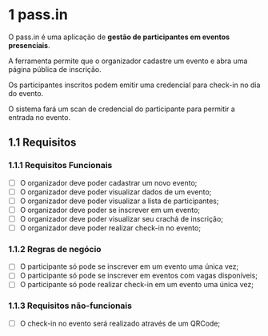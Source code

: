 # 1 pass.in

O pass.in é uma aplicação de **gestão de participantes em eventos presenciais**.

A ferramenta permite que o organizador cadastre um evento e abra uma página pública de inscrição.

Os participantes inscritos podem emitir uma credencial para check-in no dia do evento.

O sistema fará um scan de credencial do participante para permitir a entrada no evento.

## 1.1 Requisitos

### 1.1.1 Requisitos Funcionais

- [ ] O organizador deve poder cadastrar um novo evento;
- [ ] O organizador deve poder visualizar dados de um evento;
- [ ] O organizador deve poder visualizar a lista de participantes;
- [ ] O organizador deve poder se inscrever em um evento;
- [ ] O organizador deve poder visualizar seu crachá de inscrição;
- [ ] O organizador deve poder realizar check-in no evento;

### 1.1.2 Regras de negócio

- [ ] O participante só pode se inscrever em um evento uma única vez;
- [ ] O participante só pode se inscrever em eventos com vagas disponíveis;
- [ ] O participante só pode realizar check-in em um evento uma única vez;

### 1.1.3 Requisitos não-funcionais

- [ ] O check-in no evento será realizado através de um QRCode;
